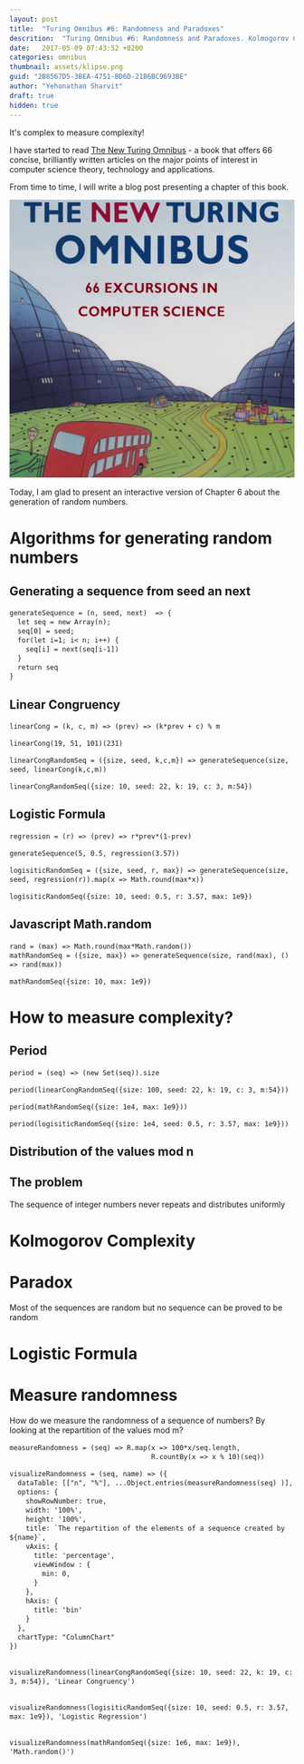 ```yaml
---
layout: post
title:  "Turing Omnibus #6: Randomness and Paradoxes"
descrition:  "Turing Omnibus #6: Randomness and Paradoxes. Kolmogorov Chaitin Complexity. Halting problem."
date:   2017-05-09 07:43:52 +0200
categories: omnibus
thumbnail: assets/klipse.png
guid: "2B8567D5-3BEA-4751-BD6D-21B6BC9693BE"
author: "Yehonathan Sharvit"
draft: true
hidden: true
---
```


It's complex to measure complexity!

I have started to read [The New Turing Omnibus](https://www.goodreads.com/book/show/964709.The_New_Turing_Omnibus) - a book that offers 66 concise, brilliantly written articles on the major points of interest in computer science theory, technology and applications.

From time to time, I will write a blog post presenting a chapter of this book.


![omnibus](/assets/omnibus-turing.jpg)

Today, I am glad to present an interactive version of Chapter 6 about the generation of random numbers.


# Algorithms for generating random numbers

## Generating a sequence from seed an next

~~~eval-js
generateSequence = (n, seed, next)  => {
  let seq = new Array(n);
  seq[0] = seed;
  for(let i=1; i< n; i++) {
    seq[i] = next(seq[i-1])
  }
  return seq
}
~~~

## Linear Congruency
~~~eval-js
linearCong = (k, c, m) => (prev) => (k*prev + c) % m
~~~

~~~eval-js
linearCong(19, 51, 101)(231)
~~~

~~~eval-js
linearCongRandomSeq = ({size, seed, k,c,m}) => generateSequence(size, seed, linearCong(k,c,m))
~~~

~~~eval-js
linearCongRandomSeq({size: 10, seed: 22, k: 19, c: 3, m:54})
~~~

## Logistic Formula
~~~eval-js
regression = (r) => (prev) => r*prev*(1-prev)
~~~

~~~eval-js
generateSequence(5, 0.5, regression(3.57))
~~~

~~~eval-js
logisiticRandomSeq = ({size, seed, r, max}) => generateSequence(size, seed, regression(r)).map(x => Math.round(max*x))
~~~

~~~eval-js
logisiticRandomSeq({size: 10, seed: 0.5, r: 3.57, max: 1e9})
~~~


## Javascript Math.random

~~~eval-js
rand = (max) => Math.round(max*Math.random())
mathRandomSeq = ({size, max}) => generateSequence(size, rand(max), () => rand(max))
~~~

~~~eval-js
mathRandomSeq({size: 10, max: 1e9})
~~~


# How to measure complexity?

## Period

~~~eval-js
period = (seq) => (new Set(seq)).size
~~~

~~~eval-js
period(linearCongRandomSeq({size: 100, seed: 22, k: 19, c: 3, m:54}))
~~~

~~~eval-js
period(mathRandomSeq({size: 1e4, max: 1e9}))
~~~

~~~eval-js
period(logisiticRandomSeq({size: 1e4, seed: 0.5, r: 3.57, max: 1e9}))
~~~

## Distribution of the values mod n



## The problem

The sequence of integer numbers never repeats and distributes uniformly

# Kolmogorov Complexity

# Paradox 

Most of the sequences are random but no sequence can be proved to be random




# Logistic Formula


# Measure randomness

How do we measure the randomness of a sequence of numbers?
By looking at the repartition of the values mod m?

~~~eval-js
measureRandomness = (seq) => R.map(x => 100*x/seq.length,
                                   R.countBy(x => x % 10)(seq))
~~~


~~~eval-js
visualizeRandomness = (seq, name) => ({
  dataTable: [["n", "%"], ...Object.entries(measureRandomness(seq) )],
  options: {
    showRowNumber: true,
    width: '100%', 
    height: '100%',
    title: `The repartition of the elements of a sequence created by ${name}`,
    vAxis: {
      title: 'percentage',
      viewWindow : {
        min: 0,
      }
    },
    hAxis: {
      title: 'bin'
    }
  }, 
  chartType: "ColumnChart"
})
~~~

<pre><code class="language-google-chart" data-loop-msec="1000">
visualizeRandomness(linearCongRandomSeq({size: 10, seed: 22, k: 19, c: 3, m:54}), 'Linear Congruency')
</code></pre>

<pre><code class="language-google-chart" data-loop-msec="1000">
visualizeRandomness(logisiticRandomSeq({size: 10, seed: 0.5, r: 3.57, max: 1e9}), 'Logistic Regression') 
</code></pre>

<pre><code class="language-google-chart" data-loop-msec="1000">
visualizeRandomness(mathRandomSeq({size: 1e6, max: 1e9}), 'Math.random()') 
</code></pre>



<script src="//cdnjs.cloudflare.com/ajax/libs/ramda/0.23.0/ramda.min.js"></script>
